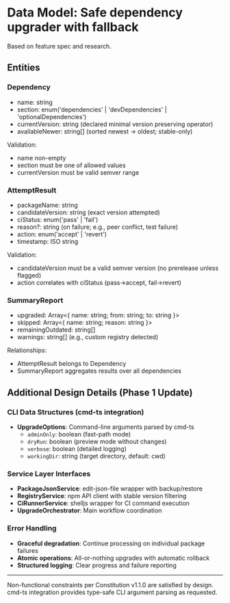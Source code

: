 # Data Model: Safe dependency upgrader with fallback

Based on feature spec and research.

## Entities

### Dependency

- name: string
- section: enum('dependencies' | 'devDependencies' |
  'optionalDependencies')
- currentVersion: string (declared minimal version preserving operator)
- availableNewer: string[] (sorted newest → oldest; stable-only)

Validation:

- name non-empty
- section must be one of allowed values
- currentVersion must be valid semver range

### AttemptResult

- packageName: string
- candidateVersion: string (exact version attempted)
- ciStatus: enum('pass' | 'fail')
- reason?: string (on failure; e.g., peer conflict, test failure)
- action: enum('accept' | 'revert')
- timestamp: ISO string

Validation:

- candidateVersion must be a valid semver version (no prerelease unless
  flagged)
- action correlates with ciStatus (pass→accept, fail→revert)

### SummaryReport

- upgraded: Array<{ name: string; from: string; to: string }>
- skipped: Array<{ name: string; reason: string }>
- remainingOutdated: string[]
- warnings: string[] (e.g., custom registry detected)

Relationships:

- AttemptResult belongs to Dependency
- SummaryReport aggregates results over all dependencies

## Additional Design Details (Phase 1 Update)

### CLI Data Structures (cmd-ts integration)

- **UpgradeOptions**: Command-line arguments parsed by cmd-ts
  - `adminOnly`: boolean (fast-path mode)
  - `dryRun`: boolean (preview mode without changes)
  - `verbose`: boolean (detailed logging)
  - `workingDir`: string (target directory, default: cwd)

### Service Layer Interfaces

- **PackageJsonService**: edit-json-file wrapper with backup/restore
- **RegistryService**: npm API client with stable version filtering
- **CiRunnerService**: shelljs wrapper for CI command execution
- **UpgradeOrchestrator**: Main workflow coordination

### Error Handling

- **Graceful degradation**: Continue processing on individual package
  failures
- **Atomic operations**: All-or-nothing upgrades with automatic rollback
- **Structured logging**: Clear progress and failure reporting

---

Non-functional constraints per Constitution v1.1.0 are satisfied by design.
cmd-ts integration provides type-safe CLI argument parsing as requested.
